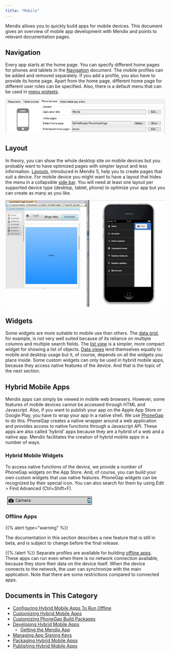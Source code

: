 ```yaml
---
title: "Mobile"
---
```


Mendix allows you to quickly build apps for mobile devices. This document gives an overview of mobile app development with Mendix and points to relevant documentation pages.

## Navigation

Every app starts at the home page. You can specify different home pages for phones and tablets in the [Navigation](navigation) document. The mobile profiles can be added and removed separately. If you add a profile, you also have to provide its home page. Apart from the home page, different home page for different user roles can be specified. Also, there is a default menu that can be used in [menu widgets](menu-widgets).

![](attachments/16714058/18582284.png)

## Layout

In theory, you can show the whole desktop site on mobile devices but you probably want to have optimized pages with simpler layout and less information. [Layouts](layout), introduced in Mendix 5, help you to create pages that suit a device. For mobile device you might want to have a layout that hides the menu in a collapsible [side bar](sidebar-toggle-button). You will need at least one layout per supported device type (desktop, tablet, phone) to optimize your app but you can create as many as you like.

![](attachments/16714058/16844053.png)

## Widgets

Some widgets are more suitable to mobile use than others. The [data grid](data-grid), for example, is not very well suited because of its reliance on multiple columns and multiple search fields. The [list view](list-view) is a simpler, more compact widget for showing a list of objects. [Data views](data-view) lend themselves equally to mobile and desktop usage but it, of course, depends on all the widgets you place inside. Some custom widgets can only be used in hybrid mobile apps, because they access native features of the device. And that is the topic of the next section.

## Hybrid Mobile Apps

Mendix apps can simply be viewed in mobile web browsers. However, some features of mobile devices cannot be accessed through HTML and Javascript. Also, if you want to publish your app on the Apple App Store or Google Play, you have to wrap your app in a native shell. We use [PhoneGap](http://phonegap.com/) to do this. PhoneGap creates a native wrapper around a web application and provides access to native functions through a Javascript API. These apps are also called 'hybrid' apps because they are a hybrid of a web and a native app. Mendix facilitates the creation of hybrid mobile apps in a number of ways.

### Hybrid Mobile Widgets

To access native functions of the device, we provide a number of PhoneGap widgets on the App Store. And, of course, you can build your own custom widgets that use native features. PhoneGap widgets can be recognized by their special icon. You can also search for them by using Edit > Find Advanced (Ctrl+Shift+F).

![](attachments/16714058/16844052.png)

### Offline Apps

{{% alert type="warning" %}}

The documentation in this section describes a new feature that is still in beta, and is subject to change before the final release.

{{% /alert %}}
Separate profiles are available for building [offline apps](offline). These apps can run even when there is no network connection available, because they store their data on the device itself. When the device connects to the network, the user can synchronize with the main application. Note that there are some restrictions compared to connected apps.

## Documents in This Category

* [Configuring Hybrid Mobile Apps To Run Offline](configuring-hybrid-mobile-apps-to-run-offline)
* [Customizing Hybrid Mobile Apps](customizing-hybrid-mobile-apps)
* [Customizing PhoneGap Build Packages](customizing-phonegap-build-packages)
* [Developing Hybrid Mobile Apps](developing-hybrid-mobile-apps)
    * [Getting the Mendix App](getting-the-mendix-app)
* [Managing App Signing Keys](managing-app-signing-keys)
* [Packaging Hybrid Mobile Apps](packaging-hybrid-mobile-apps)
* [Publishing Hybrid Mobile Apps](publish-packages-to-mobile-stores)

